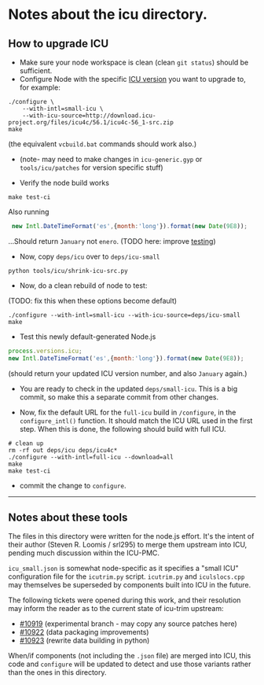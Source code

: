 # Notes about the icu directory.

## How to upgrade ICU

- Make sure your node workspace is clean (clean `git status`) should be sufficient.
- Configure Node with the specific [ICU version](http://icu-project.org/download) you want to upgrade to, for example:

```shell
./configure \
    --with-intl=small-icu \
    --with-icu-source=http://download.icu-project.org/files/icu4c/56.1/icu4c-56_1-src.zip
make
```

(the equivalent `vcbuild.bat` commands should work also.)

- (note- may need to make changes in `icu-generic.gyp` or `tools/icu/patches` for
version specific stuff)

- Verify the node build works

```shell
make test-ci
```

Also running
```js
 new Intl.DateTimeFormat('es',{month:'long'}).format(new Date(9E8));
```

…Should return `January` not `enero`.
(TODO here: improve [testing](https://github.com/nodejs/Intl/issues/16))


- Now, copy `deps/icu` over to `deps/icu-small`

```shell
python tools/icu/shrink-icu-src.py
```

- Now, do a clean rebuild of node to test:

(TODO: fix this when these options become default)

```shell
./configure --with-intl=small-icu --with-icu-source=deps/icu-small
make
```

- Test this newly default-generated Node.js
```js
process.versions.icu;
new Intl.DateTimeFormat('es',{month:'long'}).format(new Date(9E8));
```

(should return your updated ICU version number, and also `January` again.)

- You are ready to check in the updated `deps/small-icu`.
This is a big commit, so make this a separate commit from other changes.

- Now, fix the default URL for the `full-icu` build in `/configure`, in
the `configure_intl()` function. It should match the ICU URL used in the
first step.  When this is done, the following should build with full ICU.

```shell
# clean up
rm -rf out deps/icu deps/icu4c*
./configure --with-intl=full-icu --download=all
make
make test-ci
```

- commit the change to `configure`.

-----

## Notes about these tools

The files in this directory were written for the node.js effort. It's
the intent of their author (Steven R. Loomis / srl295) to merge them
upstream into ICU, pending much discussion within the ICU-PMC.

`icu_small.json` is somewhat node-specific as it specifies a "small ICU"
configuration file for the `icutrim.py` script. `icutrim.py` and
`iculslocs.cpp` may themselves be superseded by components built into
ICU in the future.

The following tickets were opened during this work, and their
resolution may inform the reader as to the current state of icu-trim
upstream:

   * [#10919](http://bugs.icu-project.org/trac/ticket/10919)
     (experimental branch - may copy any source patches here)
   * [#10922](http://bugs.icu-project.org/trac/ticket/10922)
     (data packaging improvements)
   * [#10923](http://bugs.icu-project.org/trac/ticket/10923)
     (rewrite data building in python)

When/if components (not including the `.json` file) are merged into
ICU, this code and `configure` will be updated to detect and use those
variants rather than the ones in this directory.
